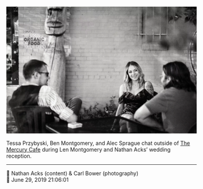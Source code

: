 ![Tessa Przybyski, Ben Montgomery, and Alec Sprague chat outside of the Mercury Cafe](assets/eeff1c278ce75762c00d2ef7fd8fa3b5.webp)

Tessa Przybyski, Ben Montgomery, and Alec Sprague chat outside of [The Mercury Cafe](http://mercurycafe.com/) during Len Montgomery and Nathan Acks’ wedding reception.

- - - -

<span aria-hidden="true">👥</span> Nathan Acks (content) & Carl Bower (photography)  
<span aria-hidden="true">📅</span> June 29, 2019 21:06:01
